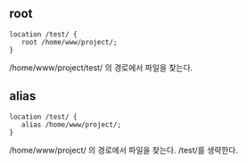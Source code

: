 ## root
```
location /test/ {
   root /home/www/project/;
}
```
/home/www/project/test/ 의 경로에서 파일을 찾는다.

## alias
```
location /test/ {
   alias /home/www/project/;
}
```
/home/www/project/ 의 경로에서 파일을 찾는다.
/test/를 생략한다.
